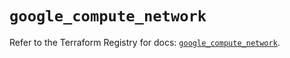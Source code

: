 # `google_compute_network`

Refer to the Terraform Registry for docs: [`google_compute_network`](https://registry.terraform.io/providers/hashicorp/google/6.24.0/docs/resources/compute_network).
